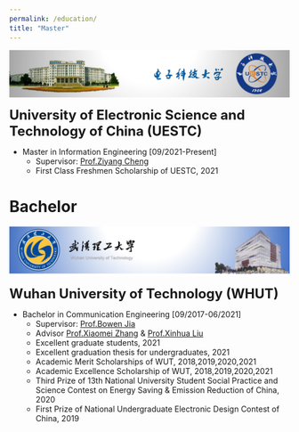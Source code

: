 ```yaml
---
permalink: /education/
title: "Master"
---
```


[![](/images/education/uestc.png)](https://en.uestc.edu.cn/)

<font size="5"><b>University of Electronic Science and Technology of China (UESTC)</b></font>

+ Master in Information Engineering [09/2021-Present]
  + Supervisor: [Prof.Ziyang Cheng](https://ieeexplore.ieee.org/author/37086074581)
  + First Class Freshmen Scholarship of UESTC, 2021

# Bachelor

[![](/images/education/whut.png)](http://english.whut.edu.cn/)

<font size="5"><b>Wuhan University of Technology (WHUT)</b></font>

+ Bachelor in Communication Engineering [09/2017-06/2021]
  + Supervisor: [Prof.Bowen Jia](https://scholar.google.com.hk/citations?user=GLzYyJwAAAAJ&hl=en&oi=sra)
  + Advisor [Prof.Xiaomei Zhang](http://wutinfo.whut.edu.cn/yjspy/dsjs/201809/t20180901_320665.shtml) & [Prof.Xinhua Liu](http://wutinfo.whut.edu.cn/yjspy/dsjs/201804/t20180429_306024.shtml)
  + Excellent graduate students, 2021
  + Excellent graduation thesis for undergraduates, 2021
  + Academic Merit Scholarships of WUT, 2018,2019,2020,2021
  + Academic Excellence Scholarship of WUT, 2018,2019,2020,2021 
  + Third Prize of 13th National University Student Social Practice and Science Contest on Energy Saving & Emission Reduction of China, 2020
  + First Prize of National Undergraduate Electronic Design Contest of China, 2019
